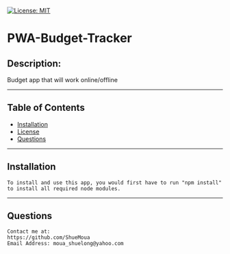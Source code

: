 [![License: MIT](https://img.shields.io/badge/License-MIT-yellow.svg)](https://opensource.org/licenses/MIT)

# PWA-Budget-Tracker



## Description:
Budget app that will work online/offline

<hr>

## Table of Contents
* [Installation](#Installation)
* [License](#License)
* [Questions](#Questions)
<hr>

## Installation
    To install and use this app, you would first have to run "npm install" to install all required node modules. 
<hr>

## Questions
    Contact me at: 
    https://github.com/ShueMoua
    Email Address: moua_shuelong@yahoo.com